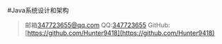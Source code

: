 #Java系统设计和架构
>邮箱[347723655@qq.com](347723655@qq.com)
>QQ:[347723655](347723655)
GitHub:[https://github.com/Hunter9418](https://github.com/Hunter9418)
